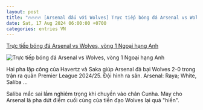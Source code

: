 ```yaml
---
layout: post
title: "🔥🔥🔥🔥 [Arsenal đấu với Wolves] Trực tiếp bóng đá Arsenal vs Wolves, vòng 1 Ngoại hạng Anh"
date: Sat, 17 Aug 2024 06:00:00 +0700
categories: entries VN
---
```

[Trực tiếp bóng đá Arsenal vs Wolves, vòng 1 Ngoại hạng Anh](https://vietnamnet.vn/truc-tiep-bong-da-arsenal-vs-wolves-vong-1-ngoai-hang-anh-2312749.html)

![Trực tiếp bóng đá Arsenal vs Wolves, vòng 1 Ngoại hạng Anh](https://static-images.vnncdn.net/vps_images_publish/000001/000003/2024/8/17/truc-tiep-bong-da-arsenal-1-0-wolves-kai-havertz-mo-ty-so-h1-2513.jpg?width=0&s=Yv6-Le8YGOkL8o81lLet3g)

Hai pha lập công của Havertz và Saka giúp Arsenal đả bại Wolves 2-0 trong trận ra quân Premier League 2024/25. Đội hình ra sân. Arsenal: Raya; White, Saliba ...

Saliba mắc sai lầm nghiêm trọng khi chuyền vào chân Cunha. May cho Arsenal là pha dứt điểm cuối cùng của tiền đạo Wolves lại quá "hiền".

